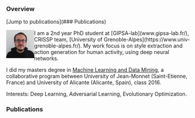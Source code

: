 ### Overview

[Jump to publications](### Publications)

<img align="left" src="src/personal.jpg" width="15%">
I am a 2nd year PhD student at [GIPSA-lab](www.gipsa-lab.fr/), CRISSP team, [University of Grenoble-Alpes](https://www.univ-grenoble-alpes.fr/). My work focus is on style extraction and action generation for human activity, using deep neural networks.

I did my masters degree in [Machine Learning and Data Mining](https://mldm.univ-st-etienne.fr/), a collaborative program between University of Jean-Monnet (Saint-Etienne, France) and University of Alicante (Alicante, Spain), class 2016.

Interests: Deep Learning, Adversarial Learning, Evolutionary Optimization.

### Publications

<!-- ### Welcome to GitHub Pages.
This automatic page generator is the easiest way to create beautiful pages for all of your projects. Author your page content here [using GitHub Flavored Markdown](https://guides.github.com/features/mastering-markdown/), select a template crafted by a designer, and publish. After your page is generated, you can check out the new `gh-pages` branch locally. If you’re using GitHub Desktop, simply sync your repository and you’ll see the new branch.

### Designer Templates
We’ve crafted some handsome templates for you to use. Go ahead and click 'Continue to layouts' to browse through them. You can easily go back to edit your page before publishing. After publishing your page, you can revisit the page generator and switch to another theme. Your Page content will be preserved.

### Creating pages manually
If you prefer to not use the automatic generator, push a branch named `gh-pages` to your repository to create a page manually. In addition to supporting regular HTML content, GitHub Pages support Jekyll, a simple, blog aware static site generator. Jekyll makes it easy to create site-wide headers and footers without having to copy them across every page. It also offers intelligent blog support and other advanced templating features.

### Authors and Contributors
You can @mention a GitHub username to generate a link to their profile. The resulting `<a>` element will link to the contributor’s GitHub Profile. For example: In 2007, Chris Wanstrath (@defunkt), PJ Hyett (@pjhyett), and Tom Preston-Werner (@mojombo) founded GitHub.

### Support or Contact
Having trouble with Pages? Check out our [documentation](https://help.github.com/pages) or [contact support](https://github.com/contact) and we’ll help you sort it out. -->
